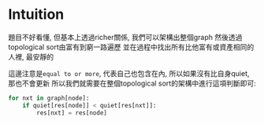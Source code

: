 # Intuition

題目不好看懂, 但基本上透過richer關係, 我們可以架構出整個graph
然後透過topological sort由富有到窮一路遍歷
並在過程中找出所有比他富有或資產相同的人裡, 最安靜的

這邊注意是`equal to or more`, 代表自己也包含在內,  所以如果沒有比自身quiet, 那也不會更新
所以我們就需要在整個topological sort的架構中進行這項判斷即可:

```py
for nxt in graph[node]:
    if quiet[res[node]] < quiet[res[nxt]]:
        res[nxt] = res[node]
```